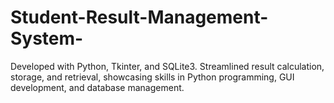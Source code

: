# Student-Result-Management-System-
Developed with Python, Tkinter, and SQLite3. Streamlined result calculation, storage, and retrieval, showcasing skills in Python programming, GUI development, and database management.
